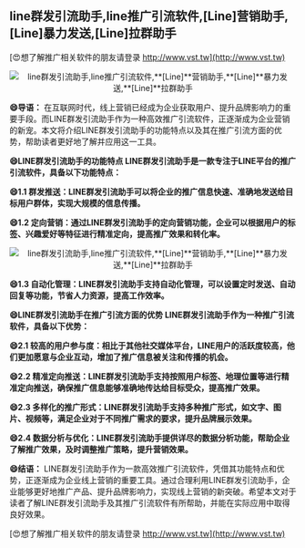 ## **line群发引流助手,line推广引流软件,**[Line]**营销助手,**[Line]**暴力发送,**[Line]**拉群助手**

[😍想了解推广相关软件的朋友请登录 http://www.vst.tw](http://www.vst.tw)

 <center><img src="https://vst.tw/MP4/tuiguang/png/2.png" alt="line群发引流助手,line推广引流软件,**[Line]**营销助手,**[Line]**暴力发送,**[Line]**拉群助手"></center>

**😄导语：**
在互联网时代，线上营销已经成为企业获取用户、提升品牌影响力的重要手段。而LINE群发引流助手作为一种高效推广引流软件，正逐渐成为企业营销的新宠。本文将介绍LINE群发引流助手的功能特点以及其在推广引流方面的优势，帮助读者更好地了解并应用这一工具。

**😄LINE群发引流助手的功能特点 LINE群发引流助手是一款专注于LINE平台的推广引流软件，具备以下功能特点：**

**😄1.1 群发推送：LINE群发引流助手可以将企业的推广信息快速、准确地发送给目标用户群体，实现大规模的信息传播。**

**😄1.2 定向营销：通过LINE群发引流助手的定向营销功能，企业可以根据用户的标签、兴趣爱好等特征进行精准定向，提高推广效果和转化率。**

 <center><img src="https://vst.tw/MP4/tuiguang/png/1.png" alt="line群发引流助手,line推广引流软件,**[Line]**营销助手,**[Line]**暴力发送,**[Line]**拉群助手"></center>

**😄1.3 自动化管理：LINE群发引流助手支持自动化管理，可以设置定时发送、自动回复等功能，节省人力资源，提高工作效率。**

**😄LINE群发引流助手在推广引流方面的优势 LINE群发引流助手作为一种推广引流软件，具备以下优势：**

**😄2.1 较高的用户参与度：相比于其他社交媒体平台，LINE用户的活跃度较高，他们更加愿意与企业互动，增加了推广信息被关注和传播的机会。**

**😄2.2 精准定向推送：LINE群发引流助手支持按照用户标签、地理位置等进行精准定向推送，确保推广信息能够准确地传达给目标受众，提高推广效果。**

**😄2.3 多样化的推广形式：LINE群发引流助手支持多种推广形式，如文字、图片、视频等，满足企业对于不同推广需求的要求，提升品牌展示效果。**

**😄2.4 数据分析与优化：LINE群发引流助手提供详尽的数据分析功能，帮助企业了解推广效果，及时调整推广策略，提升营销效果。**

**😄结语：**
LINE群发引流助手作为一款高效推广引流软件，凭借其功能特点和优势，正逐渐成为企业线上营销的重要工具。通过合理利用LINE群发引流助手，企业能够更好地推广产品、提升品牌影响力，实现线上营销的新突破。希望本文对于读者了解LINE群发引流助手及其推广引流软件有所帮助，并能在实际应用中取得良好效果。

[😍想了解推广相关软件的朋友请登录 http://www.vst.tw](http://www.vst.tw)



